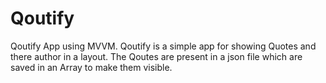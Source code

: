 # Qoutify
Qoutify App using MVVM.
Qoutify is a simple app for showing Quotes and there author in a layout.
The Qoutes are present in a json file which are saved in an Array to make them visible.
